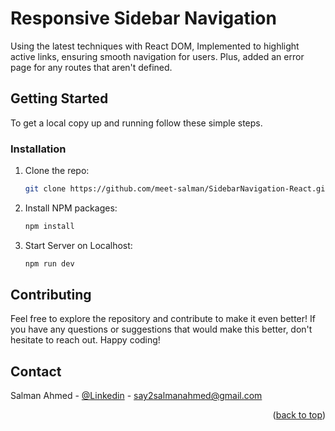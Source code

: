 <a name="readme-top"></a>

# Responsive Sidebar Navigation

Using the latest techniques with React DOM, Implemented <NavLink /> to highlight active links, ensuring smooth navigation for users. Plus, added an error page for any routes that aren't defined.


<!-- GETTING STARTED -->
## Getting Started

To get a local copy up and running follow these simple steps.

<!-- INSTALLATION -->
### Installation

1. Clone the repo:
   ```sh
   git clone https://github.com/meet-salman/SidebarNavigation-React.git
   ```

2. Install NPM packages:
   ```sh
   npm install
   ```

3. Start Server on Localhost:
   ```sh
   npm run dev
   ```


<!-- CONTRIBUTING -->
## Contributing

Feel free to explore the repository and contribute to make it even better! If you have any questions or suggestions that would make this better, don't hesitate to reach out. Happy coding! 


<!-- CONTACT  -->
## Contact

Salman Ahmed - [@Linkedin](https://www.linkedin.com/in/salman-ahmed-538897291/) - say2salmanahmed@gmail.com

<p align="right">(<a href="#readme-top">back to top</a>)</p>   
